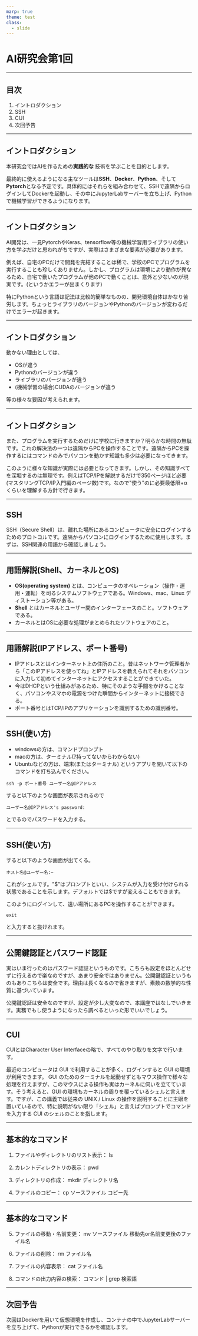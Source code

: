 ```yaml
---
marp: true
theme: test
class:
  - slide
---
```


<!-- paginate: true -->

# AI研究会第1回

---

## 目次

1. イントロダクション
2. SSH
3. CUI
5. 次回予告
---

## イントロダクション

本研究会ではAIを作るための**実践的な** 技術を学ぶことを目的とします。

最終的に使えるようになる主なツールは**SSH**、**Docker**、**Python**、そして**Pytorch**となる予定です。具体的にはそれらを組み合わせて、SSHで遠隔からログインしてDockerを起動し、その中にJupyterLabサーバーを立ち上げ、Pythonで機械学習ができるようになります。

---
## イントロダクション

AI開発は、一見PytorchやKeras、tensorflow等の機械学習用ライブラリの使い方を学ぶだけと思われがちですが、実際はさまざまな要素が必要があります。

例えば、自宅のPCだけで開発を完結することは稀で、学校のPCでプログラムを実行することも珍しくありません。しかし、プログラムは環境により動作が異なるため、自宅で動いたプログラムが他のPCで動くことは、意外と少ないのが現実です。(というかエラーが出まくります)

特にPythonという言語は記法は比較的簡単なものの、開発環境自体はかなり苦労します。ちょっとライブラリのバージョンやPythonのバージョンが変わるだけでエラーが起きます。

---
## イントロダクション

動かない理由としては、
* OSが違う
* Pythonのバージョンが違う
* ライブラリのバージョンが違う
* (機械学習の場合)CUDAのバージョンが違う

等の様々な要因が考えられます。

---
## イントロダクション

また、プログラムを実行するためだけに学校に行きますか？明らかな時間の無駄です。これの解決法の一つは遠隔からPCを操作することです。遠隔からPCを操作するにはコマンドのみでパソコンを動かす知識も多少は必要になってきます。

このように様々な知識が実際には必要となってきます。しかし、その知識すべてを深堀するのは無理です。例えばTCP/IPを解説するだけで350ページほど必要(マスタリングTCP/IP入門編のページ数)です。なので"使う"のに必要最低限+αくらいを理解する方針で行きます。

---

## SSH

SSH（Secure Shell）は、離れた場所にあるコンピュータに安全にログインするためのプロトコルです。遠隔からパソコンにログインするために使用します。まずは、SSH関連の用語から確認しましょう。

---

## 用語解説(Shell、カーネルとOS)

* **OS(operating system)** とは、コンピュータのオペレーション（操作・運用・運転）を司るシステムソフトウェアである。Windows、mac、Linux ディストーション等がある。
* **Shell** とはカーネルとユーザー間のインターフェースのこと。ソフトウェアである。
* カーネルとはOSに必要な処理がまとめられたソフトウェアのこと。


---

## 用語解説(IPアドレス、ポート番号)

* IPアドレスとはインターネット上の住所のこと。昔はネットワーク管理者から「このIPアドレスを使ってね」とIPアドレスを教えられてそれをパソコンに入力して初めてインターネットにアクセスすることができていた。
* 今はDHCPという仕組みがあるため、特にそのような手間をかけることなく、パソコンやスマホの電源をつけた瞬間からインターネットに接続できる。
* ポート番号とはTCP/IPのアプリケーションを識別するための識別番号。

---

## SSH(使い方)

* windowsの方は、コマンドプロンプト
* macの方は、ターミナル(?持ってないからわからない)
* Ubuntuなどの方は、端末(またはターミナル)
というアプリを開いて以下のコマンドを打ち込んでください。
```
ssh -p ポート番号 ユーザー名@IPアドレス
```

すると以下のような画面が表示されるので
```
ユーザー名@IPアドレス's password: 
```
とでるのでパスワードを入力する。

---

## SSH(使い方)

すると以下のような画面が出てくる。
```
ホスト名@ユーザー名:~
```
これがシェルです。"\$"はプロンプトといい、システムが入力を受け付けられる状態であることを示します。デフォルトでは\$ですが変えることもできます。

このようにログインして、遠い場所にあるPCを操作することができます。
```
exit
```
と入力すると抜けれます。

---

## 公開鍵認証とパスワード認証

実はいま行ったのはパスワード認証というものです。こちらも設定をほとんどせずに行えるので楽なのですが、あまり安全ではありません。公開鍵認証というものもありこちらは安全です。理由は長くなるので省きますが、素数の数学的な性質に基づいています。

公開鍵認証は安全なのですが、設定が少し大変なので、本講座ではなしでいきます。実務でもし使うようになったら調べるといった形でいいでしょう。

---
## CUI

CUIとはCharacter User Interfaceの略で、すべてのやり取りを文字で行います。

最近のコンピュータは GUI で利用することが多く、ログインすると GUI の環境が利用できます。 GUI のためのターミナルを起動せずともマウス操作で様々な処理を行えますが、このマウスによる操作も実はカーネルに伺いを立てています。そう考えると、GUI の環境もカーネルの周りを覆っているシェルと言えます。ですが、この講義では従来の UNIX / Linux の操作を説明することに主眼を置いているので、特に説明がない限り「シェル」と言えばプロンプトでコマンドを入力する CUI のシェルのことを指します。

---

## 基本的なコマンド


1. ファイルやディレクトリのリスト表示：
   ls

2. カレントディレクトリの表示：
   pwd

3. ディレクトリの作成：
   mkdir ディレクトリ名

4. ファイルのコピー：
   cp ソースファイル コピー先

---

## 基本的なコマンド

5. ファイルの移動・名前変更：
   mv ソースファイル 移動先or名前変更後のファイル名

6. ファイルの削除：
   rm ファイル名

7. ファイルの内容表示：
   cat ファイル名

8. コマンドの出力内容の検索：
   コマンド | grep 検索語 

---

## 次回予告

次回はDockerを用いて仮想環境を作成し、コンテナの中でJupyterLabサーバーを立ち上げて、Pythonが実行できるかを確認します。


